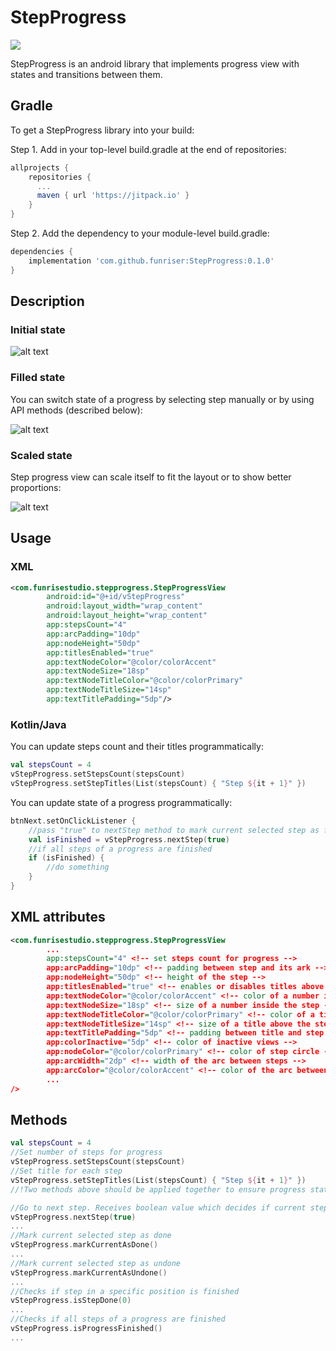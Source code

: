 # StepProgress
[![](https://jitpack.io/v/funriser/StepProgress.svg)](https://jitpack.io/#funriser/StepProgress)

StepProgress is an android library that implements progress view with states and transitions between them.
## Gradle
To get a StepProgress library into your build:

Step 1. Add in your top-level build.gradle at the end of repositories:
```gradle
allprojects {
    repositories {
      ...
      maven { url 'https://jitpack.io' }
    }
}
```

Step 2. Add the dependency to your module-level build.gradle:
```gradle
dependencies {
    implementation 'com.github.funriser:StepProgress:0.1.0'
}
```
## Description
### Initial state
![alt text](https://raw.githubusercontent.com/funriser/StepProgress/master/screenshots/state_empty.png)
### Filled state
You can switch state of a progress by selecting step manually or by using API methods (described below):

![alt text](https://raw.githubusercontent.com/funriser/StepProgress/master/screenshots/state_filled.png)
### Scaled state
Step progress view can scale itself to fit the layout or to show better proportions:

![alt text](https://raw.githubusercontent.com/funriser/StepProgress/master/screenshots/state_scaled.png)
## Usage
### XML
```xml
<com.funrisestudio.stepprogress.StepProgressView
        android:id="@+id/vStepProgress"
        android:layout_width="wrap_content"
        android:layout_height="wrap_content"
        app:stepsCount="4"
        app:arcPadding="10dp"
        app:nodeHeight="50dp"
        app:titlesEnabled="true"
        app:textNodeColor="@color/colorAccent"
        app:textNodeSize="18sp"
        app:textNodeTitleColor="@color/colorPrimary"
        app:textNodeTitleSize="14sp"
        app:textTitlePadding="5dp"/>
```
### Kotlin/Java
You can update steps count and their titles programmatically:
```kotlin
val stepsCount = 4
vStepProgress.setStepsCount(stepsCount)
vStepProgress.setStepTitles(List(stepsCount) { "Step ${it + 1}" })
```
You can update state of a progress programmatically:
```kotlin
btnNext.setOnClickListener {
    //pass "true" to nextStep method to mark current selected step as finished
    val isFinished = vStepProgress.nextStep(true)
    //if all steps of a progress are finished
    if (isFinished) {
        //do something
    }
}
```
## XML attributes
```xml
<com.funrisestudio.stepprogress.StepProgressView
        ...
        app:stepsCount="4" <!-- set steps count for progress -->
        app:arcPadding="10dp" <!-- padding between step and its ark -->
        app:nodeHeight="50dp" <!-- height of the step -->
        app:titlesEnabled="true" <!-- enables or disables titles above steps -->
        app:textNodeColor="@color/colorAccent" <!-- color of a number inside the step -->
        app:textNodeSize="18sp" <!-- size of a number inside the step -->
        app:textNodeTitleColor="@color/colorPrimary" <!-- color of a title above the step -->
        app:textNodeTitleSize="14sp" <!-- size of a title above the step -->
        app:textTitlePadding="5dp" <!-- padding between title and step below it -->
        app:colorInactive="5dp" <!-- color of inactive views -->
        app:nodeColor="@color/colorPrimary" <!-- color of step circle -->
        app:arcWidth="2dp" <!-- width of the arc between steps -->
        app:arcColor="@color/colorAccent" <!-- color of the arc between steps -->
        ...
/>
```
## Methods
```kotlin
val stepsCount = 4
//Set number of steps for progress
vStepProgress.setStepsCount(stepsCount)
//Set title for each step
vStepProgress.setStepTitles(List(stepsCount) { "Step ${it + 1}" })
//!Two methods above should be applied together to ensure progress state consistence

//Go to next step. Receives boolean value which decides if current step should be marked as done
vStepProgress.nextStep(true)
...
//Mark current selected step as done
vStepProgress.markCurrentAsDone()
...
//Mark current selected step as undone
vStepProgress.markCurrentAsUndone()
...
//Checks if step in a specific position is finished
vStepProgress.isStepDone(0)
...
//Checks if all steps of a progress are finished
vStepProgress.isProgressFinished()
...
```

